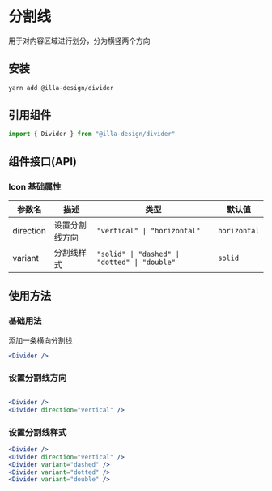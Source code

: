 # 分割线

用于对内容区域进行划分，分为横竖两个方向

## 安装

```bash
yarn add @illa-design/divider
```

## 引用组件

```jsx
import { Divider } from "@illa-design/divider"
```

## 组件接口(API)

### Icon 基础属性

| 参数名    | 描述           | 类型                                                | 默认值       |
| --------- | -------------- | --------------------------------------------------- | ------------ |
| direction | 设置分割线方向 | `"vertical" \| "horizontal" `                | `horizontal` |
| variant   | 分割线样式     | `"solid" \| "dashed" \| "dotted" \| "double"` | `solid`      |

## 使用方法

### 基础用法

添加一条横向分割线

```jsx
<Divider />
```

### 设置分割线方向

```jsx

<Divider />
<Divider direction="vertical" />
```

### 设置分割线样式

```jsx
<Divider />
<Divider direction="vertical" />
<Divider variant="dashed" />
<Divider variant="dotted" />
<Divider variant="double" />
```
